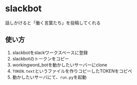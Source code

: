 # slackbot
話しかけると「働く言葉たち」を投稿してくれる

## 使い方
1. slackbotをslackワークスペースに登録
2. slackbotのトークンをコピー
3. workingword_botを動かしたいサーバーにclone
4. `TOKEN.text`というファイルを作りコピーしたTOKENをコピペ
5. 動かしたいサーバにて、`run.py`を起動